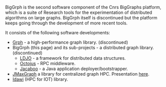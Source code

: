 BigGrph is the second software component of the Cnrs BigGraphs platform, which is a suite of Research tools for the experimentation of distributed algorithms on large graphs. BigGrph itself is discontinued but the platform keeps going through the development of more recent tools.

It consists of the following software developments:
* [Grph](https://github.com/lhogie/grph/) - a high-performance graph library. (discontinued) 
* BigGrph (this page) and its sub-projects - a distributed graph library. (discontinued)
  * [LDJO](https://github.com/lhogie/ldjo/) - a framework for distributed data structures.
  * [Octojus](https://github.com/lhogie/octojus/) - RPC middleware.
  * [Jacaboo](https://github.com/lhogie/jacaboo/) - a Java application deployer/bootstrapper.
* [JMaxGraph](https://github.com/lhogie/jmaxgraph/) a library for centralized graph HPC. Presentation [here](https://www.google.com/url?sa=t&rct=j&q=&esrc=s&source=web&cd=&ved=2ahUKEwjn5uLxr8vuAhWkp1kKHWA_BXEQFjAAegQIAhAC&url=http%3A%2F%2Fdevlog.cnrs.fr%2F_media%2Fapsem2018.ateliermadics-graminee-perennes.pdf%3Fid%3Dapsem2018%26cache%3Dcache&usg=AOvVaw3CxOXuqC2FIKIXOHZznPi2).
* [Idawi](https://github.com/lhogie/idawi/) (HPC for IOT) library.
